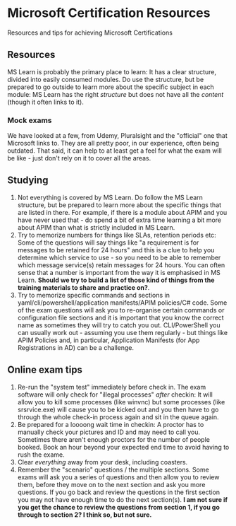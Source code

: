 # Microsoft Certification Resources
Resources and tips for achieving Microsoft Certifications

## Resources
MS Learn is probably the primary place to learn: It has a clear structure, divided into easily consumed modules. Do use the structure, but be prepared to go outside to learn more about the specific subject in each module: MS Learn has the right *structure* but does not have all the *content* (though it often links to it). 

### Mock exams
We have looked at a few, from Udemy, Pluralsight and the "official" one that Microsoft links to. They are all pretty poor, in our experience, often being outdated. That said, it can help to at least get a feel for what the exam will be like - just don't rely on it to cover all the areas.

## Studying
1. Not everything is covered by MS Learn. Do follow the MS Learn structure, but be prepared to learn more about the specific things that are listed in there. For example, if there is a module about APIM and you have never used that - do spend a bit of extra time learning a bit more about APIM than what is strictly included in MS Learn.
2. Try to memorize numbers for things like SLAs, retention periods etc: Some of the questions will say things like "a requirement is for messages to be retained for 24 hours" and this is a clue to help you determine which service to use - so you need to be able to remember which message service(s) retain messages for 24 hours. You can often sense that a number is important from the way it is emphasised in MS Learn. **Should we try to build a list of those kind of things from the training materials to share and practice on?**.
3. Try to memorize specific commands and sections in yaml/cli/powershell/application manifests/APIM policies/C# code. Some of the exam questions will ask you to re-organise certain commands or configuration file sections and it is important that you know the correct name as sometimes they will try to catch you out. CLI/PowerShell you can usually work out - assuming you use them regularly - but things like APIM Policies and, in particular, Application Manifests (for App Registrations in AD) can be a challenge.

## Online exam tips
1. Re-run the "system test" immediately before check in. The exam software will only check for "illegal processes" *after* checkin: It will allow you to kill some processes (like winvnc) but some processes (like srsrvice.exe) will cause you to be kicked out and you then have to go through the whole check-in process again and sit in the queue again.
2. Be prepared for a loooong wait time in checkin: A proctor has to manually check your pictures and ID and may need to call you. Sometimes there aren't enough proctors for the number of people booked. Book an hour beyond your expected end time to avoid having to rush the exame.
3. Clear *everything* away from your desk, including coasters.
4. Remember the "scenario" questions / the multiple sections. Some exams will ask you a series of questions and then allow you to review them, before they move on to the next section and ask you more questions. If you go back and review the questions in the first section you may not have enough time to do the next section(s). **I am not sure if you get the chance to review the questions from section 1, if you go through to section 2? I think so, but not sure.**


